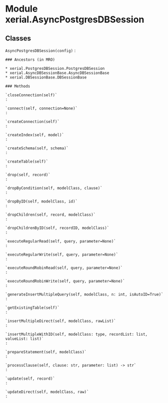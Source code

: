 Module xerial.AsyncPostgresDBSession
====================================

Classes
-------

`AsyncPostgresDBSession(config)`
:   

    ### Ancestors (in MRO)

    * xerial.PostgresDBSession.PostgresDBSession
    * xerial.AsyncDBSessionBase.AsyncDBSessionBase
    * xerial.DBSessionBase.DBSessionBase

    ### Methods

    `closeConnection(self)`
    :

    `connect(self, connection=None)`
    :

    `createConnection(self)`
    :

    `createIndex(self, model)`
    :

    `createSchema(self, schema)`
    :

    `createTable(self)`
    :

    `drop(self, record)`
    :

    `dropByCondition(self, modelClass, clause)`
    :

    `dropByID(self, modelClass, id)`
    :

    `dropChildren(self, record, modelClass)`
    :

    `dropChildrenByID(self, recordID, modelClass)`
    :

    `executeRegularRead(self, query, parameter=None)`
    :

    `executeRegularWrite(self, query, parameter=None)`
    :

    `executeRoundRobinRead(self, query, parameter=None)`
    :

    `executeRoundRobinWrite(self, query, parameter=None)`
    :

    `generateInsertMultipleQuery(self, modelClass, n: int, isAutoID=True)`
    :

    `getExistingTable(self)`
    :

    `insertMultipleDirect(self, modelClass, rawList)`
    :

    `insertMultipleWithID(self, modelClass: type, recordList: list, valueList: list)`
    :

    `prepareStatement(self, modelClass)`
    :

    `processClause(self, clause: str, parameter: list) ‑> str`
    :

    `update(self, record)`
    :

    `updateDirect(self, modelClass, raw)`
    :